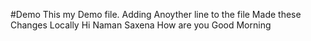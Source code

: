 #Demo
This my Demo file.
Adding Anoyther line to the file
Made these Changes Locally
Hi Naman Saxena 
How are you Good Morning
